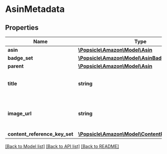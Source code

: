 # AsinMetadata

## Properties
Name | Type | Description | Notes
------------ | ------------- | ------------- | -------------
**asin** | [**\Popsicle\Amazon\Model\Asin**](Asin.md) |  | 
**badge_set** | [**\Popsicle\Amazon\Model\AsinBadgeSet**](AsinBadgeSet.md) |  | [optional] 
**parent** | [**\Popsicle\Amazon\Model\Asin**](Asin.md) |  | [optional] 
**title** | **string** | The title for the ASIN in the Amazon catalog. | [optional] 
**image_url** | **string** | The default image for the ASIN in the Amazon catalog. | [optional] 
**content_reference_key_set** | [**\Popsicle\Amazon\Model\ContentReferenceKeySet**](ContentReferenceKeySet.md) |  | [optional] 

[[Back to Model list]](../../README.md#documentation-for-models) [[Back to API list]](../../README.md#documentation-for-api-endpoints) [[Back to README]](../../README.md)

